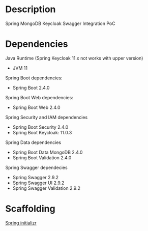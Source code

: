 # Description
Spring MongoDB Keycloak Swagger Integration PoC

# Dependencies
Java Runtime (Spring Keycloak 11.x not works with upper version)
- JVM 11

Spring Boot dependencies:
- Spring Boot 2.4.0

Spring Boot Web dependencies:
- Spring Boot Web 2.4.0

Spring Security and IAM dependencies
- Spring Boot Security 2.4.0
- Spring Boot Keycloak: 11.0.3

Spring Data dependencies
- Spring Boot Data MongoDB 2.4.0
- Spring Boot Validation 2.4.0

Spring Swagger dependecies
- Spring Swagger 2.9.2
- Spring Swagger UI 2.9.2
- Spring Swagger Validation 2.9.2

# Scaffolding 
[Spring initializr](https://start.spring.io)